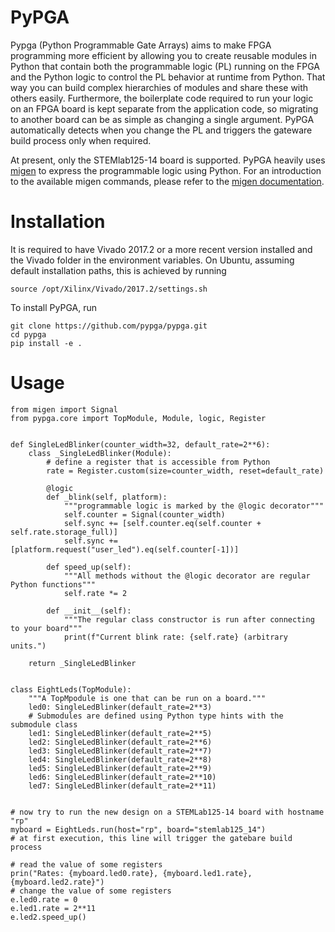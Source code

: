 PyPGA
=====

Pypga (Python Programmable Gate Arrays) aims to make FPGA programming more efficient by allowing you to create 
reusable modules in Python that contain both the programmable logic (PL) running on the FPGA and the Python logic 
to control the PL behavior at runtime from Python. That way you can build complex hierarchies of modules and share 
these with others easily. Furthermore, the boilerplate code required to run your logic on an FPGA board is kept 
separate from the application code, so migrating to another board can be as simple as changing a single argument. 
PyPGA automatically detects when you change the PL and triggers the gateware build process only when required. 

At present, only the STEMlab125-14 board is supported. PyPGA heavily uses [migen](https://github.com/m-labs/migen) 
to express the programmable logic using Python. For an introduction to the available migen commands, please refer 
to the [migen documentation](https://m-labs.hk/migen/manual/fhdl.html). 


Installation
============

It is required to have Vivado 2017.2 or a more recent version installed and the Vivado folder in the environment 
variables. On Ubuntu, assuming default installation paths, this is achieved by running 

    source /opt/Xilinx/Vivado/2017.2/settings.sh


To install PyPGA, run

    git clone https://github.com/pypga/pypga.git
    cd pypga
    pip install -e .



Usage
=====


    from migen import Signal
    from pypga.core import TopModule, Module, logic, Register


    def SingleLedBlinker(counter_width=32, default_rate=2**6):
        class _SingleLedBlinker(Module):
            # define a register that is accessible from Python
            rate = Register.custom(size=counter_width, reset=default_rate)
    
            @logic
            def _blink(self, platform):
                """programmable logic is marked by the @logic decorator"""
                self.counter = Signal(counter_width)
                self.sync += [self.counter.eq(self.counter + self.rate.storage_full)]
                self.sync += [platform.request("user_led").eq(self.counter[-1])]

            def speed_up(self):
                """All methods without the @logic decorator are regular Python functions"""
                self.rate *= 2

            def __init__(self):
                """The regular class constructor is run after connecting to your board"""
                print(f"Current blink rate: {self.rate} (arbitrary units.")

        return _SingleLedBlinker
    
    
    class EightLeds(TopModule):
        """A TopMpodule is one that can be run on a board."""
        led0: SingleLedBlinker(default_rate=2**3)
        # Submodules are defined using Python type hints with the submodule class
        led1: SingleLedBlinker(default_rate=2**5)
        led2: SingleLedBlinker(default_rate=2**6)
        led3: SingleLedBlinker(default_rate=2**7)
        led4: SingleLedBlinker(default_rate=2**8)
        led5: SingleLedBlinker(default_rate=2**9)
        led6: SingleLedBlinker(default_rate=2**10)
        led7: SingleLedBlinker(default_rate=2**11)


    # now try to run the new design on a STEMLab125-14 board with hostname "rp"
    myboard = EightLeds.run(host="rp", board="stemlab125_14")
    # at first execution, this line will trigger the gatebare build process

    # read the value of some registers
    prin("Rates: {myboard.led0.rate}, {myboard.led1.rate}, {myboard.led2.rate}")
    # change the value of some registers
    e.led0.rate = 0
    e.led1.rate = 2**11
    e.led2.speed_up()
